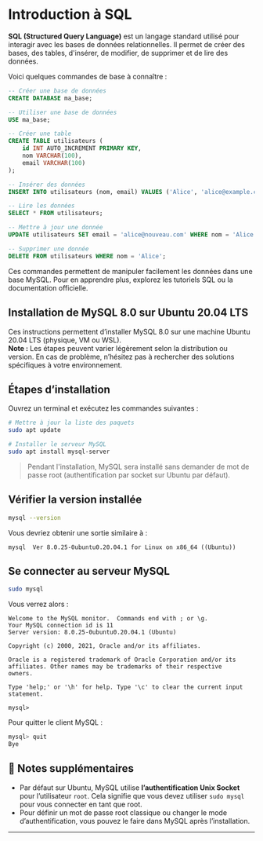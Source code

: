 

# Introduction à SQL

**SQL (Structured Query Language)** est un langage standard utilisé pour interagir avec les bases de données relationnelles. Il permet de créer des bases, des tables, d'insérer, de modifier, de supprimer et de lire des données.

Voici quelques commandes de base à connaître :

```sql
-- Créer une base de données
CREATE DATABASE ma_base;

-- Utiliser une base de données
USE ma_base;

-- Créer une table
CREATE TABLE utilisateurs (
    id INT AUTO_INCREMENT PRIMARY KEY,
    nom VARCHAR(100),
    email VARCHAR(100)
);

-- Insérer des données
INSERT INTO utilisateurs (nom, email) VALUES ('Alice', 'alice@example.com');

-- Lire les données
SELECT * FROM utilisateurs;

-- Mettre à jour une donnée
UPDATE utilisateurs SET email = 'alice@nouveau.com' WHERE nom = 'Alice';

-- Supprimer une donnée
DELETE FROM utilisateurs WHERE nom = 'Alice';
```

Ces commandes permettent de manipuler facilement les données dans une base MySQL. Pour en apprendre plus, explorez les tutoriels SQL ou la documentation officielle.


## Installation de MySQL 8.0 sur Ubuntu 20.04 LTS

Ces instructions permettent d’installer MySQL 8.0 sur une machine Ubuntu 20.04 LTS (physique, VM ou WSL).  
**Note :** Les étapes peuvent varier légèrement selon la distribution ou version. En cas de problème, n’hésitez pas à rechercher des solutions spécifiques à votre environnement.

## Étapes d’installation

Ouvrez un terminal et exécutez les commandes suivantes :

```bash
# Mettre à jour la liste des paquets
sudo apt update

# Installer le serveur MySQL
sudo apt install mysql-server
```

> Pendant l'installation, MySQL sera installé sans demander de mot de passe root (authentification par socket sur Ubuntu par défaut).

## Vérifier la version installée

```bash
mysql --version
```

Vous devriez obtenir une sortie similaire à :

```
mysql  Ver 8.0.25-0ubuntu0.20.04.1 for Linux on x86_64 ((Ubuntu))
```

## Se connecter au serveur MySQL

```bash
sudo mysql
```

Vous verrez alors :

```
Welcome to the MySQL monitor.  Commands end with ; or \g.
Your MySQL connection id is 11
Server version: 8.0.25-0ubuntu0.20.04.1 (Ubuntu)

Copyright (c) 2000, 2021, Oracle and/or its affiliates.

Oracle is a registered trademark of Oracle Corporation and/or its
affiliates. Other names may be trademarks of their respective
owners.

Type 'help;' or '\h' for help. Type '\c' to clear the current input statement.

mysql>
```

Pour quitter le client MySQL :

```sql
mysql> quit
Bye
```

## 📝 Notes supplémentaires

* Par défaut sur Ubuntu, MySQL utilise **l’authentification Unix Socket** pour l’utilisateur `root`. Cela signifie que vous devez utiliser `sudo mysql` pour vous connecter en tant que root.
* Pour définir un mot de passe root classique ou changer le mode d’authentification, vous pouvez le faire dans MySQL après l’installation.

---